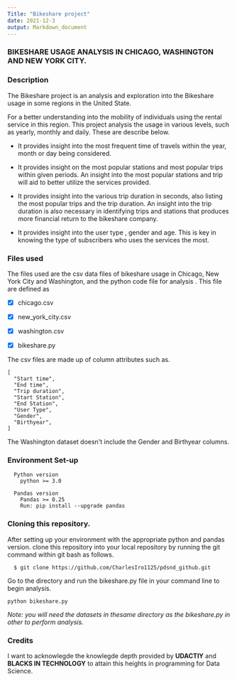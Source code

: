 ```yaml
---
Title: "Bikeshare project"
date: 2021-12-3
output: Markdown_document
---
```



### BIKESHARE USAGE ANALYSIS IN CHICAGO, WASHINGTON AND NEW YORK CITY.


### Description
The Bikeshare project is an analysis and exploration into the Bikeshare usage in some regions in the United State.

For a better understanding into the mobility of individuals using the rental service in this region. This project analysis the usage in various levels, such as yearly, monthly and daily. These are describe below.

- It provides insight into the most frequent time of travels within the year, month or day being considered.

- It provides insight on the most popular stations and most popular trips within given periods. An insight into the most popular stations and trip will aid to better utilize the services provided.

- It provides insight into the various trip duration in seconds, also listing the most popular trips and the trip duration. An insight into the trip duration is also necessary in identifying trips and stations that produces more financial return to the bikeshare company.

-  It provides insight into the user type , gender and age. This is key in knowing the type of subscribers who uses the services the most.

### Files used
The files used are the csv data files of bikeshare usage in Chicago, New York City and Washington, and the python code file for analysis . This file are defined as

- [x] chicago.csv

- [x] new_york_city.csv

- [x] washington.csv

- [x] bikeshare.py

The csv files are made up of column attributes such as.

```
[
  "Start time",
  "End time",
  "Trip duration",
  "Start Station",
  "End Station",
  "User Type",
  "Gender",
  "Birthyear",
]
```  
The Washington dataset doesn't include the Gender and Birthyear columns.

### Environment Set-up

```
  Python version
    python >= 3.0

  Pandas version
    Pandas >= 0.25
    Run: pip install --upgrade pandas

```

### Cloning this repository.

After setting up your environment with the appropriate python and pandas version.
clone this repository into your local repository by running the git command within git bash as follows.

```
  $ git clone https://github.com/CharlesIro1125/pdsnd_github.git

```

 Go to the directory and run the bikeshare.py file in your command line to begin analysis.

`python bikeshare.py`

*Note:
 you will need the datasets in thesame directory as the bikeshare.py in other to perform analysis.*
### Credits

I want to acknowlegde the knowlegde depth provided by **UDACTIY** and **BLACKS IN TECHNOLOGY** to attain this heights in programming for Data Science.
